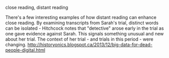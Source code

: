 close reading, distant reading

There's a few interesting examples of how distant reading can enhance close reading.
By examining transcripts from Sarah's trial, distinct words can be isolated - Hitchcock notes that "detective" arose early in the trial as one gave evidence against Sarah.
This signals something unusual and new about her trial.
The context of her trial - and trials in this period - were changing.
http://historyonics.blogspot.ca/2013/12/big-data-for-dead-people-digital.html